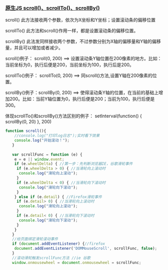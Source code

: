 ### [原生JS scroll()、scrollTo()、scrollBy()](https://www.cnblogs.com/ly0612/p/6618866.html)

scroll()  此方法接收两个参数，依次为X坐标和Y坐标；设置滚动条的偏移位置

scrollTo() 此方法和scroll()作用一样，都是设置滚动条的偏移位置。

scrollBy() 此法发同样接收两个参数，不过参数分别为X轴的偏移量和Y轴的偏移量，并且可以增加或者减少。

 

scroll()例子： scroll(0, 200)  ==>  设置滚动条Y轴位置在200像素的地方。比如：当前坐标为0，执行后便是200，当前坐标为100，执行后是200。

scrollTo()例子： scrollTo(0, 200) ==> 同scroll()方法,设置Y轴在200像素的位置。

scrollBy()例子：scrollBy(0, 200) ==> 使得滚动条Y轴的位置，在当前的基础上增加200。比如：当前Y轴位置为0，执行后便是200；当前为100，执行后便是300。

 

体现scrollTo()和scrollBy()方法区别的例子：  setInterval(function() { scrollBy(0, 20) }, 200)





```js
function scroll(){
    //console.log("打印log日志");实时看下效果
    console.log("开始滚动！");
   }
 
   var scrollFunc = function (e) { 
    e = e || window.event; 
    if (e.wheelDelta) { //第一步：先判断浏览器IE，谷歌滑轮事件    
     if (e.wheelDelta > 0) { //当滑轮向上滚动时 
      console.log("滑轮向上滚动"); 
     } 
     if (e.wheelDelta < 0) { //当滑轮向下滚动时 
      console.log("滑轮向下滚动"); 
     } 
    } else if (e.detail) { //Firefox滑轮事件 
     if (e.detail> 0) { //当滑轮向上滚动时 
      console.log("滑轮向上滚动"); 
     } 
     if (e.detail< 0) { //当滑轮向下滚动时 
      console.log("滑轮向下滚动"); 
     } 
    } 
   }
   //给页面绑定滑轮滚动事件 
   if (document.addEventListener) {//firefox 
    document.addEventListener('DOMMouseScroll', scrollFunc, false); 
   } 
   //滚动滑轮触发scrollFunc方法 //ie 谷歌 
   window.onmousewheel = document.onmousewheel = scrollFunc;
```

